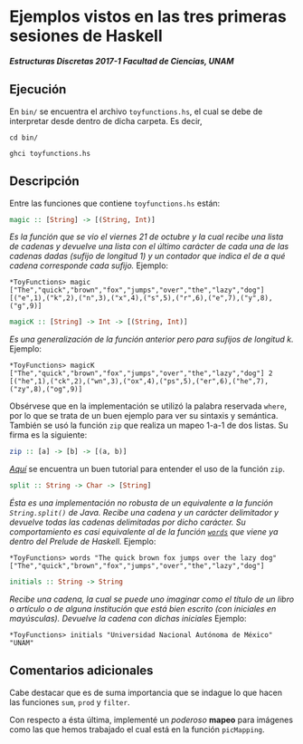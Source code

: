 # Ejemplos vistos en las tres primeras sesiones de Haskell

***Estructuras Discretas 2017-1***
***Facultad de Ciencias, UNAM***

## Ejecución
En `bin/` se encuentra el archivo `toyfunctions.hs`, el cual se debe de interpretar
desde dentro de dicha carpeta. Es decir,

```shell
cd bin/

ghci toyfunctions.hs
```

## Descripción

Entre las funciones que contiene `toyfunctions.hs` están:

```haskell
magic :: [String] -> [(String, Int)]
```
*Es la función que se vio el viernes 21 de octubre y la cual recibe una lista de cadenas y devuelve*
*una lista con el último carácter de cada una de las cadenas dadas (sufijo de longitud 1) y un contador*
*que indica el de a qué cadena corresponde cada sufijo.*
Ejemplo:
```shell
*ToyFunctions> magic ["The","quick","brown","fox","jumps","over","the","lazy","dog"]
[("e",1),("k",2),("n",3),("x",4),("s",5),("r",6),("e",7),("y",8),("g",9)]
```

```haskell
magicK :: [String] -> Int -> [(String, Int)]
```
*Es una generalización de la función anterior pero para sufijos de longitud k.*
Ejemplo:
```shell
*ToyFunctions> magicK ["The","quick","brown","fox","jumps","over","the","lazy","dog"] 2
[("he",1),("ck",2),("wn",3),("ox",4),("ps",5),("er",6),("he",7),("zy",8),("og",9)]
```

Obsérvese que en la implementación se utilizó la palabra reservada `where`, por lo que
se trata de un buen ejemplo para ver su sintaxis y semántica. También se usó la función
`zip` que realiza un mapeo 1-a-1 de dos listas. Su firma es la siguiente:
```haskell
zip :: [a] -> [b] -> [(a, b)]
```
[*Aquí*](http://aprendehaskell.es/content/Empezando.html#tuplas) se encuentra un buen tutorial para entender
el uso de la función `zip`.

```haskell
split :: String -> Char -> [String]
```
*Ésta es una implementación no robusta de un equivalente a la función `String.split()` de Java.*
*Recibe una cadena y un carácter delimitador y devuelve todas las cadenas delimitadas por*
*dicho carácter. Su comportamiento es *casi* equivalente al de la función [*`words`*](http://www.cse.unsw.edu.au/~en1000/haskell/inbuilt.html#words)*
*que viene ya dentro del Prelude de Haskell.*
Ejemplo:
```shell
*ToyFunctions> words "The quick brown fox jumps over the lazy dog"
["The","quick","brown","fox","jumps","over","the","lazy","dog"]
```

```haskell
initials :: String -> String
```
*Recibe una cadena, la cual se puede uno imaginar como el título de un libro o artículo o de*
*alguna institución que está bien escrito (con iniciales en mayúsculas).*
*Devuelve la cadena con dichas iniciales*
Ejemplo:
```shell
*ToyFunctions> initials "Universidad Nacional Autónoma de México"
"UNAM"
```

## Comentarios adicionales
Cabe destacar que es de suma importancia que se indague lo que hacen las funciones `sum`,
`prod` y `filter`.

Con respecto a ésta última, implementé un *poderoso* **mapeo** para imágenes como las que hemos
trabajado el cual está en la función `picMapping`.
